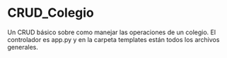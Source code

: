 # CRUD_Colegio
Un CRUD básico sobre como manejar las operaciones de un colegio. El controlador es app.py y en la carpeta templates están todos los archivos generales.
